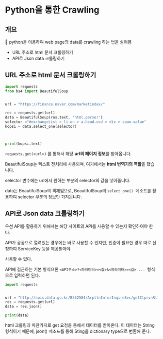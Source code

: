 # Python을 통한 Crawling

## 개요

:green_apple: python을 이용하여 web page의 data를 crawling 하는 법을 살펴봄

- URL 주소로 html 문서 크롤링하기
- API로 Json data 크롤링하기



## URL 주소로 html 문서 크롤링하기

```python
import requests
from bs4 import BeautifulSoup


url = "https://finance.naver.com/marketindex/"

res = requests.get(url)
data = BeautifulSoup(res.text, 'html.parser')
selector ="#exchangeList > li.on > a.head.usd > div > span.value"
kopsi = data.select_one(selector)



print(kopsi.text)
```

  `requests.get(<url>)` 를 통해서 해당 **url의 페이지 정보**를 받아옵니다.

  BeautifulSoup는 텍스트 전처리에 사용되며, 여기에서는 **html 번역기의 역할**을 했습니다.

  selector 변수에는 url에서 원하는 부분의 selector의 값을 넣어줍니다.

  data는 BeautifulSoup의 객체임으로, BeautifulSoup의 `select_one() `메소드를 활용하여 selector 부분의 정보만 가져옵니다.

 

  ## API로 Json data 크롤링하기

  우선 API를 활용하기 위해서는 해당 사이트의 API를 사용할 수 있는지 확인하여야 한다.

  API가 공공으로 열려있는 경우에는 바로 사용할 수 있지만, 인증이 필요한 경우 따로 신청하여 ServiceKey 등을 제공받아야 

사용할 수 있다. 

  API에 접근하는 기본 형식으론 `<API주소>?<파라미터>=<값>&<파라미터>=<값> ... `형식으로 입력하면 된다. 

``` python
import requests


url = "http://apis.data.go.kr/B552584/ArpltnInforInqireSvc/getCtprvnRltmMesureDnsty?serviceKey=<서비스키>&numOfRows=10&pageNo=1&sidoName=%EC%84%9C%EC%9A%B8&ver=1.0&returnType=json"
res = requests.get(url)
data = res.json()

print(data)
```

  html 크롤링과 마찬가지로 get 요청을 통해서 데이터를 받아온다. 이 데이터는 String 형식이기 때문에, json() 메소드를 통해 Sting을 dictionary type으로 변환해 준다.